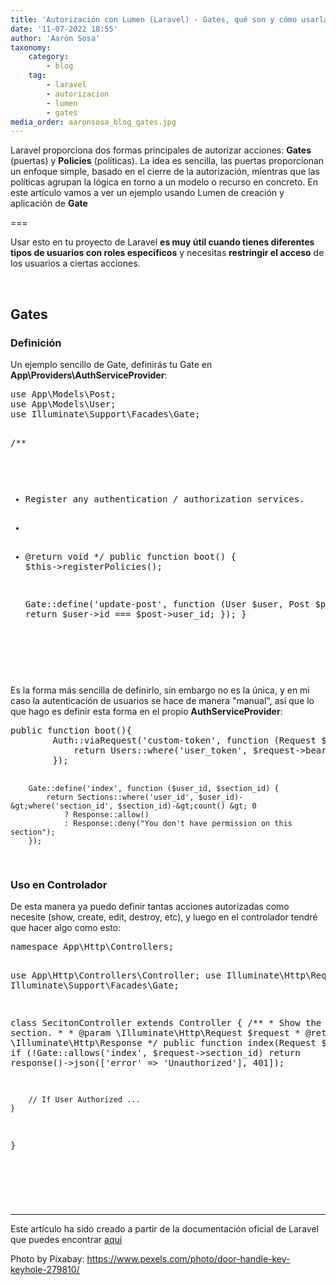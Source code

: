 ```yaml
---
title: 'Autorización con Lumen (Laravel) - Gates, qué son y cómo usarlas'
date: '11-07-2022 18:55'
author: 'Aarón Sosa'
taxonomy:
    category:
        - blog
    tag:
        - laravel
        - autorizacion
        - lumen
        - gates
media_order: aaronsosa_blog_gates.jpg
---
```


<p>Laravel proporciona dos formas principales de autorizar acciones: <strong>Gates</strong> (puertas) y <strong>Policies</strong> (pol&iacute;ticas). La idea es sencilla, las puertas proporcionan un enfoque simple, basado en el cierre de la autorizaci&oacute;n, mientras que las pol&iacute;ticas agrupan la l&oacute;gica en torno a un modelo o recurso en concreto. En este art&iacute;culo vamos a ver un ejemplo usando Lumen de creaci&oacute;n y aplicaci&oacute;n de <strong>Gate</strong></p>
<p>===</p>
<p>Usar esto en tu proyecto de Laravel <strong>es muy &uacute;til cuando tienes diferentes tipos de usuarios con roles espec&iacute;ficos</strong> y necesitas <strong>restringir el acceso</strong> de los usuarios a ciertas acciones.</p>
<p>&nbsp;</p>
<h2>Gates</h2>
<h3>Definici&oacute;n</h3>
<p>Un ejemplo sencillo de Gate, definir&aacute;s tu Gate en <strong>App\Providers\AuthServiceProvider</strong>:&nbsp;</p>
<pre class="block-preformatted">use App\Models\Post;
use App\Models\User;
use Illuminate\Support\Facades\Gate;
 
/**
 * Register any authentication / authorization services.
 *
 * @return void
 */
public function boot()
{
    $this-&gt;registerPolicies();
 
    Gate::define('update-post', function (User $user, Post $post) {
        return $user-&gt;id === $post-&gt;user_id;
    });
}
</pre>
<p>&nbsp;</p>
<p>Es la forma m&aacute;s sencilla de definirlo, sin embargo no es la &uacute;nica, y en mi caso la autenticaci&oacute;n de usuarios se hace de manera "manual", as&iacute; que lo que hago es definir esta forma en el propio <strong>AuthServiceProvider</strong>:</p>
<pre class="block-preformatted">public function boot(){
        Auth::viaRequest('custom-token', function (Request $request) {
            return Users::where('user_token', $request-&gt;bearerToken())-&gt;first();
        });

        Gate::define('index', function ($user_id, $section_id) {
            return Sections::where('user_id', $user_id)-&gt;where('section_id', $section_id)-&gt;count() &gt; 0
                ? Response::allow()
                : Response::deny("You don't have permission on this section");
        });

</pre>
<h3>Uso en Controlador</h3>
<p>De esta manera ya puedo definir tantas acciones autorizadas como necesite (show, create, edit, destroy, etc), y luego en el controlador tendr&eacute; que hacer algo como esto:</p>
<pre class="block-preformatted">namespace App\Http\Controllers;
 
use App\Http\Controllers\Controller;
use Illuminate\Http\Request;
use Illuminate\Support\Facades\Gate;
 
class SecitonController extends Controller
{
    /**
     * Show the given section.
     *
     * @param  \Illuminate\Http\Request  $request
     * @return \Illuminate\Http\Response
     */
    public function index(Request $request)
    {
        if (!Gate::allows('index', $request-&gt;section_id)
            return response()-&gt;json(['error' =&gt; 'Unauthorized'], 401]);
 
        // If User Authorized ...
    }
}

</pre>
<h2>&nbsp;</h2>
<hr />
<p>Este art&iacute;culo ha sido creado a partir de la documentaci&oacute;n oficial de Laravel que puedes encontrar <a href="https://laravel.com/docs/9.x/authorization">aqu&iacute;</a></p>
<p>Photo by Pixabay: <a href="https://www.pexels.com/photo/door-handle-key-keyhole-279810/" target="_blank" rel="noopener">https://www.pexels.com/photo/door-handle-key-keyhole-279810/</a></p>